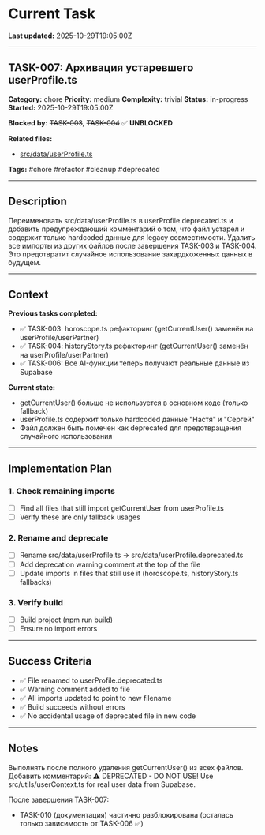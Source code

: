 # Current Task

**Last updated:** 2025-10-29T19:05:00Z

---

## TASK-007: Архивация устаревшего userProfile.ts

**Category:** chore
**Priority:** medium
**Complexity:** trivial
**Status:** in-progress
**Started:** 2025-10-29T19:05:00Z

**Blocked by:** ~~TASK-003~~, ~~TASK-004~~ ✅ **UNBLOCKED**

**Related files:**
- [src/data/userProfile.ts](../../src/data/userProfile.ts)

**Tags:** #chore #refactor #cleanup #deprecated

---

## Description

Переименовать src/data/userProfile.ts в userProfile.deprecated.ts и добавить предупреждающий комментарий о том, что файл устарел и содержит только hardcoded данные для legacy совместимости. Удалить все импорты из других файлов после завершения TASK-003 и TASK-004. Это предотвратит случайное использование захардкоженных данных в будущем.

---

## Context

**Previous tasks completed:**
- ✅ TASK-003: horoscope.ts рефакторинг (getCurrentUser() заменён на userProfile/userPartner)
- ✅ TASK-004: historyStory.ts рефакторинг (getCurrentUser() заменён на userProfile/userPartner)
- ✅ TASK-006: Все AI-функции теперь получают реальные данные из Supabase

**Current state:**
- getCurrentUser() больше не используется в основном коде (только fallback)
- userProfile.ts содержит только hardcoded данные "Настя" и "Сергей"
- Файл должен быть помечен как deprecated для предотвращения случайного использования

---

## Implementation Plan

### 1. Check remaining imports
- [ ] Find all files that still import getCurrentUser from userProfile.ts
- [ ] Verify these are only fallback usages

### 2. Rename and deprecate
- [ ] Rename src/data/userProfile.ts → src/data/userProfile.deprecated.ts
- [ ] Add deprecation warning comment at the top of the file
- [ ] Update imports in files that still use it (horoscope.ts, historyStory.ts fallbacks)

### 3. Verify build
- [ ] Build project (npm run build)
- [ ] Ensure no import errors

---

## Success Criteria

- ✅ File renamed to userProfile.deprecated.ts
- ✅ Warning comment added to file
- ✅ All imports updated to point to new filename
- ✅ Build succeeds without errors
- ✅ No accidental usage of deprecated file in new code

---

## Notes

Выполнять после полного удаления getCurrentUser() из всех файлов. Добавить комментарий: ⚠️ DEPRECATED - DO NOT USE! Use src/utils/userContext.ts for real user data from Supabase.

После завершения TASK-007:
- TASK-010 (документация) частично разблокирована (осталась только зависимость от TASK-006 ✅)
